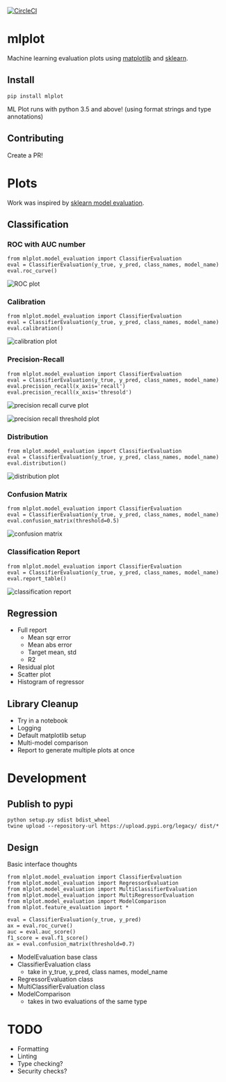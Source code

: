 [![CircleCI](https://circleci.com/gh/sbarton272/mlplot.svg?style=svg)](https://circleci.com/gh/sbarton272/mlplot)

# mlplot

Machine learning evaluation plots using [matplotlib](https://matplotlib.org/) and [sklearn](http://scikit-learn.org/).

## Install

```
pip install mlplot
```

ML Plot runs with python 3.5 and above! (using format strings and type annotations)

## Contributing

Create a PR!

# Plots

Work was inspired by [sklearn model evaluation](http://scikit-learn.org/stable/modules/model_evaluation.html).

## Classification

### ROC with AUC number

```
from mlplot.model_evaluation import ClassifierEvaluation
eval = ClassifierEvaluation(y_true, y_pred, class_names, model_name)
eval.roc_curve()
```

![ROC plot](https://raw.githubusercontent.com/sbarton272/mlplot/master/tests/output/tests.model_evaluation.test_classifier.test_roc_curve.png)

### Calibration

```
from mlplot.model_evaluation import ClassifierEvaluation
eval = ClassifierEvaluation(y_true, y_pred, class_names, model_name)
eval.calibration()
```

![calibration plot](https://raw.githubusercontent.com/sbarton272/mlplot/master/tests/output/tests.model_evaluation.test_classifier.test_calibration.png)

### Precision-Recall

```
from mlplot.model_evaluation import ClassifierEvaluation
eval = ClassifierEvaluation(y_true, y_pred, class_names, model_name)
eval.precision_recall(x_axis='recall')
eval.precision_recall(x_axis='thresold')
```

![precision recall curve plot](https://raw.githubusercontent.com/sbarton272/mlplot/master/tests/output/tests.model_evaluation.test_classifier.test_precision_recall_regular.png)

![precision recall threshold plot](https://raw.githubusercontent.com/sbarton272/mlplot/master/tests/output/tests.model_evaluation.test_classifier.test_precision_recall_threshold.png)

### Distribution

```
from mlplot.model_evaluation import ClassifierEvaluation
eval = ClassifierEvaluation(y_true, y_pred, class_names, model_name)
eval.distribution()
```

![distribution plot](https://raw.githubusercontent.com/sbarton272/mlplot/master/tests/output/tests.model_evaluation.test_classifier.test_distribution.png)

### Confusion Matrix

```
from mlplot.model_evaluation import ClassifierEvaluation
eval = ClassifierEvaluation(y_true, y_pred, class_names, model_name)
eval.confusion_matrix(threshold=0.5)
```

![confusion matrix](https://raw.githubusercontent.com/sbarton272/mlplot/master/tests/output/tests.model_evaluation.test_classifier.test_confusion_matrix.png)

### Classification Report

```
from mlplot.model_evaluation import ClassifierEvaluation
eval = ClassifierEvaluation(y_true, y_pred, class_names, model_name)
eval.report_table()
```

![classification report](https://raw.githubusercontent.com/sbarton272/mlplot/master/tests/output/tests.model_evaluation.test_classifier.test_report_table.png)

## Regression

- Full report
  - Mean sqr error
  - Mean abs error
  - Target mean, std
  - R2
- Residual plot
- Scatter plot
- Histogram of regressor

## Library Cleanup

- Try in a notebook
- Logging
- Default matplotlib setup
- Multi-model comparison
- Report to generate multiple plots at once

# Development

## Publish to pypi

```
python setup.py sdist bdist_wheel
twine upload --repository-url https://upload.pypi.org/legacy/ dist/*
```

## Design

Basic interface thoughts
```
from mlplot.model_evaluation import ClassifierEvaluation
from mlplot.model_evaluation import RegressorEvaluation
from mlplot.model_evaluation import MultiClassifierEvaluation
from mlplot.model_evaluation import MultiRegressorEvaluation
from mlplot.model_evaluation import ModelComparison
from mlplot.feature_evaluation import *

eval = ClassifierEvaluation(y_true, y_pred)
ax = eval.roc_curve()
auc = eval.auc_score()
f1_score = eval.f1_score()
ax = eval.confusion_matrix(threshold=0.7)
```

- ModelEvaluation base class
- ClassifierEvaluation class
    - take in y_true, y_pred, class names, model_name
- RegressorEvaluation class
- MultiClassifierEvaluation class
- ModelComparison
    - takes in two evaluations of the same type

# TODO

- Formatting
- Linting
- Type checking?
- Security checks?
